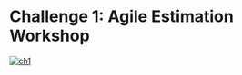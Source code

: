 # Challenge 1: Agile Estimation Workshop

[![ch1](https://user-images.githubusercontent.com/63605352/92225768-01c5aa00-eea4-11ea-80c6-5b434ee57cb8.JPG)](https://trello.com/invite/b/656Bsevm/f23b9b732be5a386fb7d673eea844548/agile-estimation-workshop45-minutes)
